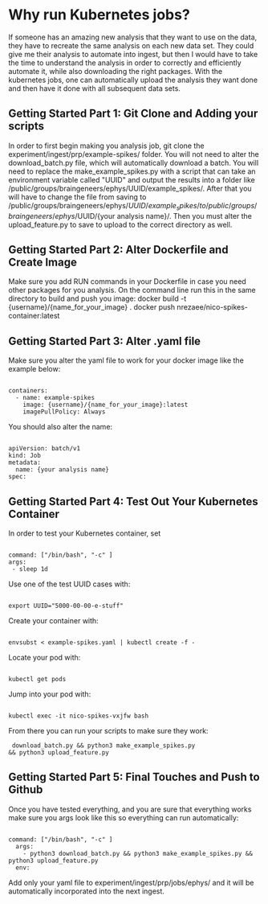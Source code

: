 # Why run Kubernetes jobs?

If someone has an amazing new analysis that they want to use on the data, they have to recreate the same analysis on each new data set. They could give me their analysis to automate into ingest, but then I would have to take the time to understand the analysis in order to correctly and efficiently automate it, while also downloading the right packages. With the kubernetes jobs, one can automatically upload the analysis they want done and then have it done with all subsequent data sets. 

## Getting Started Part 1: Git Clone and Adding your scripts

In order to first begin making you analysis job, git clone the experiment/ingest/prp/example-spikes/ folder. You will not need to alter the download_batch.py file, which will automatically download a batch. You will need to replace the make_example_spikes.py with a script that can take an environment variable called "UUID" and output the results into a folder like /public/groups/braingeneers/ephys/UUID/example_spikes/. After that you will have to change the file from saving to /public/groups/braingeneers/ephys/$UUID/example_spikes/ to /public/groups/braingeneers/ephys/$UUID/{your analysis name}/. Then you must alter the upload_feature.py to save to upload to the correct directory as well. 
## Getting Started Part 2: Alter Dockerfile and Create Image
Make sure you add RUN commands in your Dockerfile in case you need other packages for you analysis.
On the command line run this in the same directory to build and push you image:
docker build -t {username}/{name_for_your_image} .
docker push nrezaee/nico-spikes-container:latest 

## Getting Started Part 3: Alter .yaml file

Make sure you alter the yaml file to work for your docker image like the example below:
<pre><code>
containers:
  - name: example-spikes
    image: {username}/{name_for_your_image}:latest
    imagePullPolicy: Always
</code></pre>

You should also alter the name:
<pre><code>
apiVersion: batch/v1
kind: Job
metadata:
  name: {your analysis name}
spec:
</code></pre>

## Getting Started Part 4: Test Out Your Kubernetes Container

In order to test your Kubernetes container, set
<pre><code>
command: ["/bin/bash", "-c" ]
args:
 - sleep 1d
</code></pre>

Use one of the test UUID cases with:

<pre><code>
export UUID="5000-00-00-e-stuff"
</code></pre>

Create your container with:
<pre><code>
envsubst < example-spikes.yaml | kubectl create -f -
</code></pre>

Locate your pod with:
<pre><code>
kubectl get pods
</code></pre>

Jump into your pod with:
<pre><code>
kubectl exec -it nico-spikes-vxjfw bash
</code></pre>

From there you can run your scripts to make sure they work: <pre><code> download_batch.py && python3 make_example_spikes.py && python3 upload_feature.py</code></pre>

## Getting Started Part 5: Final Touches and Push to Github

Once you have tested everything, and you are sure that everything works make sure you args look like this so everything can run automatically:
<pre><code>
command: ["/bin/bash", "-c" ]
  args:
    - python3 download_batch.py && python3 make_example_spikes.py && python3 upload_feature.py
  env:
</code></pre>

Add only your yaml file to experiment/ingest/prp/jobs/ephys/ and it will be automatically incorporated into the next ingest.










